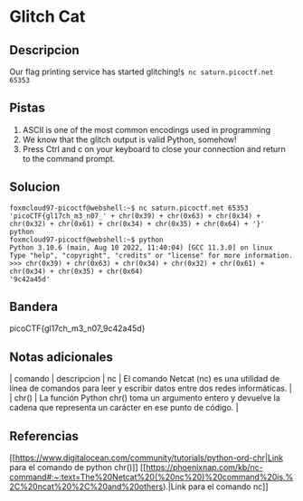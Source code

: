 
# Glitch Cat

## Descripcion

Our flag printing service has started glitching!`$ nc saturn.picoctf.net 65353`

## Pistas

1. ASCII is one of the most common encodings used in programming
2. We know that the glitch output is valid Python, somehow!
3. Press Ctrl and c on your keyboard to close your connection and return to the command prompt.

## Solucion

```bash()
foxmcloud97-picoctf@webshell:~$ nc saturn.picoctf.net 65353 
'picoCTF{gl17ch_m3_n07_' + chr(0x39) + chr(0x63) + chr(0x34) + chr(0x32) + chr(0x61) + chr(0x34) + chr(0x35) + chr(0x64) + '}'
python
foxmcloud97-picoctf@webshell:~$ python 
Python 3.10.6 (main, Aug 10 2022, 11:40:04) [GCC 11.3.0] on linux
Type "help", "copyright", "credits" or "license" for more information.
>>> chr(0x39) + chr(0x63) + chr(0x34) + chr(0x32) + chr(0x61) + chr(0x34) + chr(0x35) + chr(0x64)
'9c42a45d'
```

## Bandera

picoCTF{gl17ch_m3_n07_9c42a45d}

## Notas adicionales

| comando | descripcion
| nc | El comando Netcat (nc) es una utilidad de línea de comandos para leer y escribir datos entre dos redes informáticas. |
| chr() | La función Python chr() toma un argumento entero y devuelve la cadena que representa un carácter en ese punto de código. |


## Referencias
[[https://www.digitalocean.com/community/tutorials/python-ord-chr|Link para el comando de python chr()]]
[[https://phoenixnap.com/kb/nc-command#:~:text=The%20Netcat%20(%20nc%20)%20command%20is,%2C%20ncat%20%2C%20and%20others).|Link para el comando nc]]

